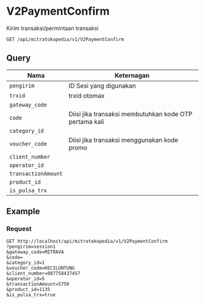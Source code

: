 # V2PaymentConfirm

Kirim transaksi/permintaan transaksi

```
GET /api/mitratokopedia/v1/V2PaymentConfirm
```

## Query

| Nama                | Keternagan                                             |
| ------------------- | ------------------------------------------------------ |
| `pengirim`          | ID Sesi yang digunakan                                 |
| `trxid`             | trxid otomax                                           |
| `gateway_code`      |
| `code`              | Diisi jika transaksi membutuhkan kode OTP pertama kali |
| `category_id`       |
| `voucher_code`      | Diisi jika transaksi menggunakan kode promo            |
| `client_number`     |
| `operator_id`       |
| `transactionAmount` |
| `product_id`        |
| `is_pulsa_trx`      |

## Example

### Request

```
GET http://localhost/api/mitratokopedia/v1/V2PaymentConfirm
?pengirim=session1
&gateway_code=MITRAVA
&code=
&category_id=1
&voucher_code=KECILUNTUNG
&client_number=087758437457
&operator_id=5
&transactionAmount=5750
&product_id=1135
&is_pulsa_trx=true
```
